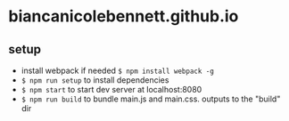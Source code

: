 # biancanicolebennett.github.io

## setup
* install webpack if needed `$ npm install webpack -g`
* `$ npm run setup` to install dependencies
* `$ npm start` to start dev server at localhost:8080
* `$ npm run build` to bundle main.js and main.css. outputs to the "build" dir